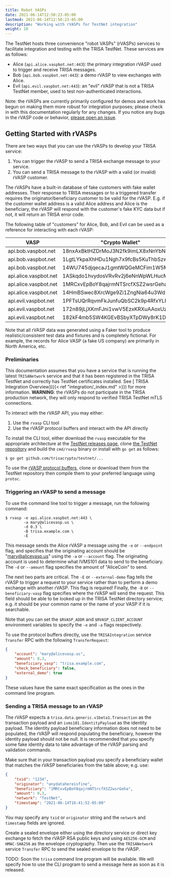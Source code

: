 ```yaml
---
title: Robot VASPs
date: 2021-06-14T12:50:23-05:00
lastmod: 2021-06-14T12:50:23-05:00
description: "Working with rVASPs for TestNet integration"
weight: 10
---
```


The TestNet hosts three convenience "robot VASPs" (rVASPs) services to facilitate integration and testing with the TRISA TestNet. These services are as follows:

- Alice (`api.alice.vaspbot.net:443`): the primary integration rVASP used to trigger and receive TRISA messages.
- Bob (`api.bob.vaspbot.net:443`): a demo rVASP to view exchanges with Alice.
- Evil (`api.evil.vaspbot.net:443`): an "evil" rVASP that is not a TRISA TestNet member, used to test non-authenticated interactions.

Note: the rVASPs are currently primarily configured for demos and work has begun on making them more robust for integration purposes; please check in with this documentation regularly for any changes. If you notice any bugs in the rVASP code or behavior, [please open an issue](https://github.com/trisacrypto/testnet/issues).

## Getting Started with rVASPs

There are two ways that you can use the rVASPs to develop your TRISA service:

1. You can trigger the rVASP to send a TRISA exchange message to your service.
2. You can send a TRISA message to the rVASP with a valid (or invalid) rVASP customer.

The rVASPs have a built-in database of fake customers with fake wallet addresses. Their response to TRISA messages or to a triggered transfer requires the originator/beneficiary customer to be valid for the rVASP. E.g. if the customer wallet address is a valid Alice address and Alice is the beneficiary, the rVASP will respond with the customer's fake KYC data but if not, it will return an TRISA error code.

The following table of "customers" for Alice, Bob, and Evil can be used as a reference for interacting with each rVASP:

| VASP                  | "Crypto Wallet"                    | Email                 |
|-----------------------|------------------------------------|-----------------------|
| api.bob.vaspbot.net   | 18nxAxBktHZDrMoJ3N2fk9imLX8xNnYbNh | robert@bobvasp.co.uk  |
| api.bob.vaspbot.net   | 1LgtLYkpaXhHDu1Ngh7x9fcBs5KuThbSzw | george@bobvasp.co.uk  |
| api.bob.vaspbot.net   | 14WU745djqecaJ1gmtWQGeMCFim1W5MNp3 | larry@bobvasp.co.uk   |
| api.alice.vaspbot.net | 1ASkqdo1hvydosVRvRv2j6eNnWpWLHucMX | mary@alicevasp.us     |
| api.alice.vaspbot.net | 1MRCxvEpBoY8qajrmNTSrcfXSZ2wsrGeha | alice@alicevasp.us    |
| api.alice.vaspbot.net | 14HmBSwec8XrcWge9Zi1ZngNia64u3Wd2v | jane@alicevasp.us     |
| api.evil.vaspbot.net  | 1PFTsUQrRqvmFkJunfuQbSC2k9p4RfxYLF | voldemort@evilvasp.gg |
| api.evil.vaspbot.net  | 172n89jLjXKmFJni1vwV5EzxKRXuAAoxUz | launderer@evilvasp.gg |
| api.evil.vaspbot.net  | 182kF4mb5SW4KGEvBSbyXTpDWy8rK1Dpu  | badnews@evilvasp.gg   |

Note that all rVASP data was generated using a Faker tool to produce realistic/consistent test data and fixtures and is completely fictional. For example, the records for Alice VASP (a fake US company) are primarily in North America, etc.

### Preliminaries

This documentation assumes that you have a service that is running the latest `TRISANetwork` service and that it has been registered in the TRISA TestNet and correctly has TestNet certificates installed. See [ TRISA Integration Overview]({{< ref "integration/_index.md" >}}) for more information. **WARNING**: the rVASPs do not participate in the TRISA production network, they will only respond to verified TRISA TestNet mTLS connections.

To interact with the rVASP API, you may either:

1. Use the `rvasp` CLI tool
2. Use the rVASP protocol buffers and interact with the API directly

To install the CLI tool, either download the `rvasp` executable for the appropriate architecture at the [TestNet releases page](https://github.com/trisacrypto/testnet/releases), clone [the TestNet repository](https://github.com/trisacrypto/testnet/) and build the `cmd/rvasp` binary or install with `go get` as follows:

```
$ go get github.com/trisacrypto/testnet/...
```

To use the [rVASP protocol buffers](https://github.com/trisacrypto/testnet/tree/main/proto/rvasp/v1), clone or download them from the TestNet repository then compile them to your preferred language using `protoc`.

### Triggering an rVASP to send a message

To use the command line tool to trigger a message, run the following command:

```
$ rvasp -e api.alice.vaspbot.net:443 \
        -a mary@alicevasp.us \
        -d 0.3 \
        -B trisa.example.com \
        -E
```

This message sends the Alice rVASP a message using the `-e` or `--endpoint` flag, and specifies that the originating account should be "mary@alicevasp.us" using the `-a` or `--account` flag. The originating account is used to determine what IVMS101 data to send to the beneficiary. The `-d` or `--amount` flag specifies the amount of "AliceCoin" to send.

The next two parts are critical. The `-E` or `--external-demo` flag tells the rVASP to trigger a request to your service rather than to perform a demo exchange with another rVASP. This flag is required! Finally, the `-B` or `--beneficiary-vasp` flag specifies where the rVASP will send the request. This field should be able to be looked up in the TRISA TestNet directory service; e.g. it should be your common name or the name of your VASP if it is searchable.

Note that you can set the `$RVASP_ADDR` and `$RVASP_CLIENT_ACCOUNT` environment variables to specify the `-e` and `-a` flags respectively.

To use the protocol buffers directly, use the `TRISAIntegration` service `Transfer` RPC with the following `TransferRequest`:

```json
{
    "account": "mary@alicevasp.us",
    "amount": 0.3,
    "beneficiary_vasp": "trisa.example.com",
    "check_beneficiary": false,
    "external_demo": true
}
```

These values have the same exact specification as the ones in the command line program.

### Sending a TRISA message to an rVASP

The rVASP expects a `trisa.data.generic.v1beta1.Transaction` as the transaction payload and an `ivms101.IdentityPayload` as the identity payload. The identity payload beneficiary information does not need to be populated, the rVASP will respond populating the beneficiary, however the identity payload should not be null. It is recommended that you specify some fake identity data to take advantage of the rVASP parsing and validation commands.

Make sure that in your transaction payload you specify a beneficiary wallet that matches the rVASP beneficiaries from the table above; e.g. use:

```json
{
    "txid": "1234",
    "originator": "anydatahereisfine",
    "beneficiary": "1MRCxvEpBoY8qajrmNTSrcfXSZ2wsrGeha",
    "amount": 0.3,
    "network": "TestNet",
    "timestamp": "2021-06-14T16:41:52-05:00"
}
```

You may specify any `txid` or `originator` string and the `network` and `timestamp` fields are ignored.

Create a sealed envelope either using the directory service or direct key exchange to fetch the rVASP RSA public keys and using `AES256-GCM` and `HMAC-SHA256` as the envelope cryptography. Then use the `TRISANetwork` service `Transfer` RPC to send the sealed envelope to the rVASP.

TODO: Soon the `trisa` command line program will be available. We will specify how to use the CLI program to send a message here as soon as it is released.

